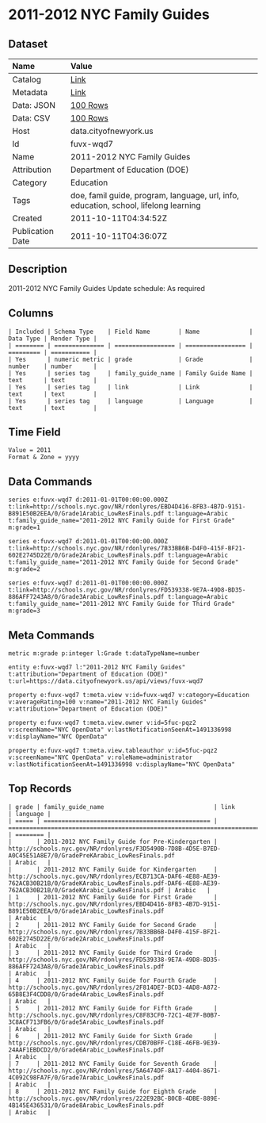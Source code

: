 # 2011-2012 NYC Family Guides

## Dataset

| Name | Value |
| :--- | :---- |
| Catalog | [Link](https://catalog.data.gov/dataset/2011-2012-nyc-family-guides-38af0) |
| Metadata | [Link](https://data.cityofnewyork.us/api/views/fuvx-wqd7) |
| Data: JSON | [100 Rows](https://data.cityofnewyork.us/api/views/fuvx-wqd7/rows.json?max_rows=100) |
| Data: CSV | [100 Rows](https://data.cityofnewyork.us/api/views/fuvx-wqd7/rows.csv?max_rows=100) |
| Host | data.cityofnewyork.us |
| Id | fuvx-wqd7 |
| Name | 2011-2012 NYC Family Guides |
| Attribution | Department of Education (DOE) |
| Category | Education |
| Tags | doe, famil guide, program, language, url, info, education, school, lifelong learning |
| Created | 2011-10-11T04:34:52Z |
| Publication Date | 2011-10-11T04:36:07Z |

## Description

2011-2012 NYC Family Guides Update schedule: As required

## Columns

```ls
| Included | Schema Type    | Field Name        | Name              | Data Type | Render Type |
| ======== | ============== | ================= | ================= | ========= | =========== |
| Yes      | numeric metric | grade             | Grade             | number    | number      |
| Yes      | series tag     | family_guide_name | Family Guide Name | text      | text        |
| Yes      | series tag     | link              | Link              | text      | text        |
| Yes      | series tag     | language          | Language          | text      | text        |
```

## Time Field

```ls
Value = 2011
Format & Zone = yyyy
```

## Data Commands

```ls
series e:fuvx-wqd7 d:2011-01-01T00:00:00.000Z t:link=http://schools.nyc.gov/NR/rdonlyres/EBD4D416-8FB3-4B7D-9151-B891E50B2EEA/0/Grade1Arabic_LowResFinals.pdf t:language=Arabic t:family_guide_name="2011-2012 NYC Family Guide for First Grade" m:grade=1

series e:fuvx-wqd7 d:2011-01-01T00:00:00.000Z t:link=http://schools.nyc.gov/NR/rdonlyres/7B33BB6B-D4F0-415F-BF21-602E2745D22E/0/Grade2Arabic_LowResFinals.pdf t:language=Arabic t:family_guide_name="2011-2012 NYC Family Guide for Second Grade" m:grade=2

series e:fuvx-wqd7 d:2011-01-01T00:00:00.000Z t:link=http://schools.nyc.gov/NR/rdonlyres/FD539338-9E7A-49D8-BD35-886AFF7243A8/0/Grade3Arabic_LowResFinals.pdf t:language=Arabic t:family_guide_name="2011-2012 NYC Family Guide for Third Grade" m:grade=3
```

## Meta Commands

```ls
metric m:grade p:integer l:Grade t:dataTypeName=number

entity e:fuvx-wqd7 l:"2011-2012 NYC Family Guides" t:attribution="Department of Education (DOE)" t:url=https://data.cityofnewyork.us/api/views/fuvx-wqd7

property e:fuvx-wqd7 t:meta.view v:id=fuvx-wqd7 v:category=Education v:averageRating=100 v:name="2011-2012 NYC Family Guides" v:attribution="Department of Education (DOE)"

property e:fuvx-wqd7 t:meta.view.owner v:id=5fuc-pqz2 v:screenName="NYC OpenData" v:lastNotificationSeenAt=1491336998 v:displayName="NYC OpenData"

property e:fuvx-wqd7 t:meta.view.tableauthor v:id=5fuc-pqz2 v:screenName="NYC OpenData" v:roleName=administrator v:lastNotificationSeenAt=1491336998 v:displayName="NYC OpenData"
```

## Top Records

```ls
| grade | family_guide_name                               | link                                                                                                                                                                 | language | 
| ===== | =============================================== | ==================================================================================================================================================================== | ======== | 
|       | 2011-2012 NYC Family Guide for Pre-Kindergarten | http://schools.nyc.gov/NR/rdonlyres/F3D5490B-7D8B-4D5E-B7ED-A0C45E51A8E7/0/GradePreKArabic_LowResFinals.pdf                                                          | Arabic   | 
|       | 2011-2012 NYC Family Guide for Kindergarten     | http://schools.nyc.gov/NR/rdonlyres/ECB713CA-DAF6-4E88-AE39-762ACB30B21B/0/GradeKArabic_LowResFinals.pdf-DAF6-4E88-AE39-762ACB30B21B/0/GradeKArabic_LowResFinals.pdf | Arabic   | 
| 1     | 2011-2012 NYC Family Guide for First Grade      | http://schools.nyc.gov/NR/rdonlyres/EBD4D416-8FB3-4B7D-9151-B891E50B2EEA/0/Grade1Arabic_LowResFinals.pdf                                                             | Arabic   | 
| 2     | 2011-2012 NYC Family Guide for Second Grade     | http://schools.nyc.gov/NR/rdonlyres/7B33BB6B-D4F0-415F-BF21-602E2745D22E/0/Grade2Arabic_LowResFinals.pdf                                                             | Arabic   | 
| 3     | 2011-2012 NYC Family Guide for Third Grade      | http://schools.nyc.gov/NR/rdonlyres/FD539338-9E7A-49D8-BD35-886AFF7243A8/0/Grade3Arabic_LowResFinals.pdf                                                             | Arabic   | 
| 4     | 2011-2012 NYC Family Guide for Fourth Grade     | http://schools.nyc.gov/NR/rdonlyres/2F814DE7-BCD3-4AD8-A872-65B8E3F4CDD8/0/Grade4Arabic_LowResFinals.pdf                                                             | Arabic   | 
| 5     | 2011-2012 NYC Family Guide for Fifth Grade      | http://schools.nyc.gov/NR/rdonlyres/C8F83CF0-72C1-4E7F-B0B7-3C8ACF713FB6/0/Grade5Arabic_LowResFinals.pdf                                                             | Arabic   | 
| 6     | 2011-2012 NYC Family Guide for Sixth Grade      | http://schools.nyc.gov/NR/rdonlyres/CDB70BFF-C18E-46FB-9E39-24AAF1EBDCD2/0/Grade6Arabic_LowResFinals.pdf                                                             | Arabic   | 
| 7     | 2011-2012 NYC Family Guide for Seventh Grade    | http://schools.nyc.gov/NR/rdonlyres/5A6474DF-8A17-4404-8671-4C092C98FA7F/0/Grade7Arabic_LowResFinals.pdf                                                             | Arabic   | 
| 8     | 2011-2012 NYC Family Guide for Eighth Grade     | http://schools.nyc.gov/NR/rdonlyres/222E92BC-B0CB-4DBE-889E-4B145E436531/0/Grade8Arabic_LowResFinals.pdf                                                             | Arabic   | 
```